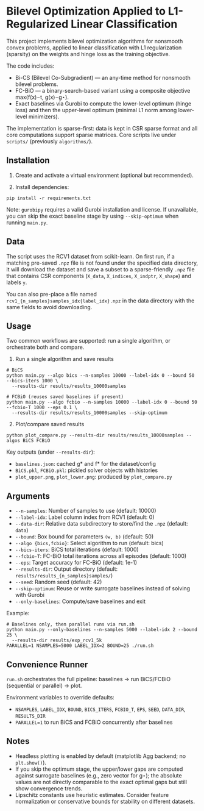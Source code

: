 # Bilevel Optimization Applied to L1-Regularized Linear Classification

This project implements bilevel optimization algorithms for nonsmooth convex problems, applied to linear classification with L1 regularization (sparsity) on the weights and hinge loss as the training objective.

The code includes:

- Bi-CS (Bilevel Co-Subgradient) — an any-time method for nonsmooth bilevel problems.
- FC-BiO — a binary-search-based variant using a composite objective max(f(x)−t, g(x)−g⋆).
- Exact baselines via Gurobi to compute the lower-level optimum (hinge loss) and then the upper-level optimum (minimal L1 norm among lower-level minimizers).

The implementation is sparse-first: data is kept in CSR sparse format and all core computations support sparse matrices. Core scripts live under `scripts/` (previously `algorithms/`).

## Installation

1) Create and activate a virtual environment (optional but recommended).

2) Install dependencies:

```
pip install -r requirements.txt
```

Note: `gurobipy` requires a valid Gurobi installation and license. If unavailable, you can skip the exact baseline stage by using `--skip-optimum` when running `main.py`.

## Data

The script uses the RCV1 dataset from scikit-learn. On first run, if a matching pre-saved `.npz` file is not found under the specified data directory, it will download the dataset and save a subset to a sparse-friendly `.npz` file that contains CSR components (`X_data`, `X_indices`, `X_indptr`, `X_shape`) and labels `y`.

You can also pre-place a file named `rcv1_{n_samples}samples_idx{label_idx}.npz` in the data directory with the same fields to avoid downloading.

## Usage

Two common workflows are supported: run a single algorithm, or orchestrate both and compare.

1) Run a single algorithm and save results

```
# BiCS
python main.py --algo bics --n-samples 10000 --label-idx 0 --bound 50 --bics-iters 1000 \
  --results-dir results/results_10000samples

# FCBiO (reuses saved baselines if present)
python main.py --algo fcbio --n-samples 10000 --label-idx 0 --bound 50 --fcbio-T 1000 --eps 0.1 \
  --results-dir results/results_10000samples --skip-optimum
```

2) Plot/compare saved results

```
python plot_compare.py --results-dir results/results_10000samples --algos BiCS FCBiO
```

Key outputs (under `--results-dir`):

- `baselines.json`: cached g* and f* for the dataset/config
- `BiCS.pkl`, `FCBiO.pkl`: pickled solver objects with histories
- `plot_upper.png`, `plot_lower.png`: produced by `plot_compare.py`

## Arguments

- `--n-samples`: Number of samples to use (default: 10000)
- `--label-idx`: Label column index from RCV1 (default: 0)
- `--data-dir`: Relative data subdirectory to store/find the `.npz` (default: `data`)
- `--bound`: Box bound for parameters `(w, b)` (default: 50)
- `--algo {bics,fcbio}`: Select algorithm to run (default: bics)
- `--bics-iters`: BiCS total iterations (default: 1000)
- `--fcbio-T`: FC-BiO total iterations across all episodes (default: 1000)
- `--eps`: Target accuracy for FC-BiO (default: 1e-1)
- `--results-dir`: Output directory (default: `results/results_{n_samples}samples/`)
- `--seed`: Random seed (default: 42)
- `--skip-optimum`: Reuse or write surrogate baselines instead of solving with Gurobi
- `--only-baselines`: Compute/save baselines and exit

Example:

```
# Baselines only, then parallel runs via run.sh
python main.py --only-baselines --n-samples 5000 --label-idx 2 --bound 25 \
  --results-dir results/exp_rcv1_5k
PARALLEL=1 NSAMPLES=5000 LABEL_IDX=2 BOUND=25 ./run.sh
```

## Convenience Runner

`run.sh` orchestrates the full pipeline: baselines → run BiCS/FCBiO (sequential or parallel) → plot.

Environment variables to override defaults:

- `NSAMPLES`, `LABEL_IDX`, `BOUND`, `BICS_ITERS`, `FCBIO_T`, `EPS`, `SEED`, `DATA_DIR`, `RESULTS_DIR`
- `PARALLEL=1` to run BiCS and FCBiO concurrently after baselines

## Notes

- Headless plotting is enabled by default (matplotlib Agg backend; no `plt.show()`).
- If you skip the optimum stage, the upper/lower gaps are computed against surrogate baselines (e.g., zero vector for g⋆); the absolute values are not directly comparable to the exact optimal gaps but still show convergence trends.
- Lipschitz constants use heuristic estimates. Consider feature normalization or conservative bounds for stability on different datasets.
